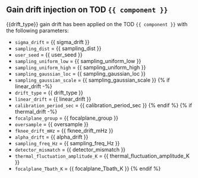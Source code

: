 ## Gain drift injection on TOD `{{ component }}`

{{drift_type}} gain drift has been applied on the TOD `{{ component }}` with the following parameters:

- `sigma_drift` = {{ sigma_drift }}
- `sampling_dist` =  {{ sampling_dist }}
- `user_seed` = {{ user_seed }}
- `sampling_uniform_low` = {{ sampling_uniform_low }}
- `sampling_uniform_high` = {{ sampling_uniform_high }}
- `sampling_gaussian_loc` = {{ sampling_gaussian_loc }}
- `sampling_gaussian_scale` = {{ sampling_gaussian_scale }}
{% if linear_drift -%}
- `drift_type` = {{ drift_type }}
- `linear_drift` = {{ linear_drift }}
- `calibration_period_sec` = {{ calibration_period_sec }}
{% endif %}
{% if thermal_drift -%}
- `focalplane_group` = {{ focalplane_group }}
- `oversample` = {{ oversample }}
- `fknee_drift_mHz` = {{ fknee_drift_mHz }}
- `alpha_drift` = {{ alpha_drift }}
- `sampling_freq_Hz` = {{ sampling_freq_Hz }}
- `detector_mismatch` = {{ detector_mismatch }}
- `thermal_fluctuation_amplitude_K` = {{ thermal_fluctuation_amplitude_K }}
- `focalplane_Tbath_K` = {{ focalplane_Tbath_K }}
{% endif %}
